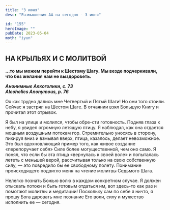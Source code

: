 ```yaml
---
title: "3 июня"
desc: "Размышления АА на сегодня - 3 июня"

id: "155"
heroImage: ""
pubDate: 2023-05-04
moth: "iyun"
---
```


## НА КРЫЛЬЯХ И С МОЛИТВОЙ

**…то мы можем перейти к Шестому Шагу. Мы везде подчеркивали, что без желания
нам не выздороветь.**

**_Анонимные Алкоголики, с. 73  
Alcoholics Anonymous, p. 76_**

Ох как трудно дались мне Четвертый и Пятый Шаги! Но они того стоили. Сейчас я
застрял на Шестом Шаге. В отчаянии взял Большую Книгу и прочитал этот отрывок.

Я был на улице и молился, чтобы обре-сти готовность. Подняв глаза к небу, я
увидел огромную летящую птицу. Я наблюдал, как она отдается мощным воздушным
потокам гор. Стремительно уносясь в сторону, пикируя вниз и взмывая вверх,
птица, казалось, делает невозможное. Это был вдохновляющий пример того, как
живое создание «перепоручает себя» Силе более могущественной, чем оно само. Я
понял, что если бы эта птица «вернулась к своей воле» и попыталась лететь с
меньшей верой, рассчитывая только на свою собственную силу, — это повредило бы
ее свободному полету. Понимание происходящего подвигло меня на чтение молитвы
Седьмого Шага.

Нелегко познать Божью волю в каждом конкретном случае. Я должен отыскать
потоки и быть готовым отдаться им, вот здесь-то как раз и помогают молитвы и
медитации! Поскольку сам по себе я ничто, я прошу Бога даровать мне познание
Его воли, силу и мужество исполнить ее — сегодня.
